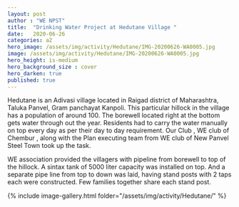 ```yaml
---
layout: post
author : "WE NPST"
title:  "Drinking Water Project at Hedutane Village "
date:   2020-06-26
categories: a2
hero_image: /assets/img/activity/Hedutane/IMG-20200626-WA0005.jpg
image: /assets/img/activity/Hedutane/IMG-20200626-WA0005.jpg
hero_height: is-medium
hero_background_size : cover
hero_darken: true
published: true
---
```


Hedutane is an Adivasi village located in Raigad district of Maharashtra, Taluka Panvel, Gram panchayat Kanpoli. This particular hillock in the village has a population of around 100. The borewell located right at the bottom gets water through out the year. Residents had to carry the water manually on top every day as per their day to day requirement. Our Club , WE club of Chembur , along with the Plan executing team from WE club of New Panvel Steel Town took up the task.

WE association provided the villagers with pipeline from borewell to top of the hillock. A sintax tank of 5000 liter capacity was installed on top. And a separate pipe line from top to down was laid, having stand posts with 2 taps each were constructed. Few families together share each stand post.

{% include image-gallery.html folder="/assets/img/activity/Hedutane/" %}